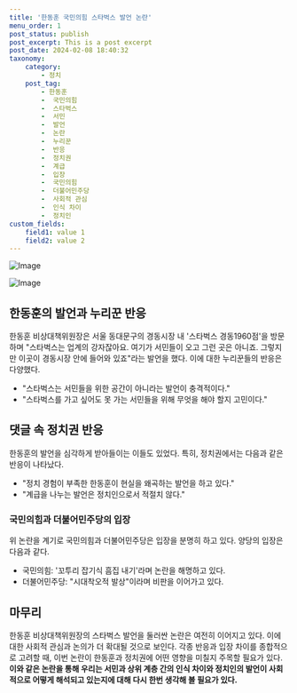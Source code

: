 ```yaml
---
title: '한동훈 국민의힘 스타벅스 발언 논란'
menu_order: 1
post_status: publish
post_excerpt: This is a post excerpt
post_date: 2024-02-08 18:40:32
taxonomy:
    category:
        - 정치
    post_tag:
        - 한동훈
        -  국민의힘
        -  스타벅스
        -  서민
        -  발언
        -  논란
        -  누리꾼
        -  반응
        -  정치권
        -  계급
        -  입장
        -  국민의힘
        -  더불어민주당
        -  사회적 관심
        -  인식 차이
        -  정치인
custom_fields:
    field1: value 1
    field2: value 2
---
```


![Image](https://imgnews.pstatic.net/image/031/2024/02/08/0000811511_001_20240208083401089.jpg?type=w647)

![Image](https://imgnews.pstatic.net/image/031/2024/02/08/0000811511_002_20240208083401112.jpg?type=w647)

## 한동훈의 발언과 누리꾼 반응
한동훈 비상대책위원장은 서울 동대문구의 경동시장 내 '스타벅스 경동1960점'을 방문하며 "스타벅스는 업계의 강자잖아요. 여기가 서민들이 오고 그런 곳은 아니죠. 그렇지만 이곳이 경동시장 안에 들어와 있죠"라는 발언을 했다. 이에 대한 누리꾼들의 반응은 다양했다.
- "스타벅스는 서민들을 위한 공간이 아니라는 발언이 충격적이다."
- "스타벅스를 가고 싶어도 못 가는 서민들을 위해 무엇을 해야 할지 고민이다."
## 댓글 속 정치권 반응
한동훈의 발언을 심각하게 받아들이는 이들도 있었다. 특히, 정치권에서는 다음과 같은 반응이 나타났다.
- "정치 경험이 부족한 한동훈이 현실을 왜곡하는 발언을 하고 있다."
- "계급을 나누는 발언은 정치인으로서 적절치 않다."
### 국민의힘과 더불어민주당의 입장
위 논란을 계기로 국민의힘과 더불어민주당은 입장을 분명히 하고 있다. 양당의 입장은 다음과 같다.
- 국민의힘: '꼬투리 잡기식 흠집 내기'라며 논란을 해명하고 있다.
- 더불어민주당: "시대착오적 발상"이라며 비판을 이어가고 있다.
## 마무리
한동훈 비상대책위원장의 스타벅스 발언을 둘러싼 논란은 여전히 이어지고 있다. 이에 대한 사회적 관심과 논의가 더 확대될 것으로 보인다. 각종 반응과 입장 차이를 종합적으로 고려할 때, 이번 논란이 한동훈과 정치권에 어떤 영향을 미칠지 주목할 필요가 있다.
**이와 같은 논란을 통해 우리는 서민과 상위 계층 간의 인식 차이와 정치인의 발언이 사회적으로 어떻게 해석되고 있는지에 대해 다시 한번 생각해 볼 필요가 있다.**
